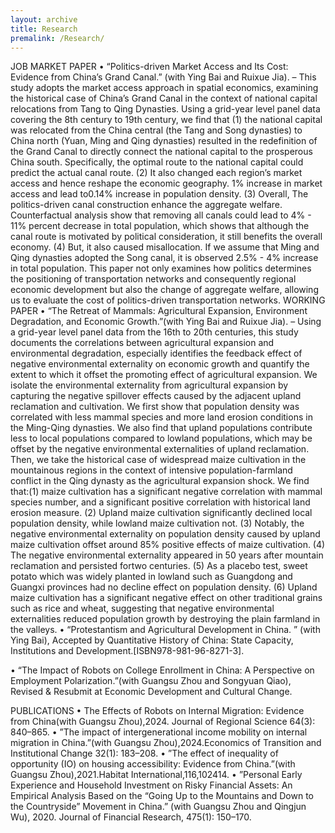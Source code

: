 ```yaml
---
layout: archive
title: Research
premalink: /Research/
---
```


JOB MARKET PAPER
• “Politics-driven Market Access and Its Cost: Evidence from China’s Grand Canal.” (with Ying Bai and Ruixue Jia).
– This study adopts the market access approach in spatial economics, examining the historical case of China’s Grand Canal in the context of national capital relocations from Tang to Qing Dynasties. Using a grid-year level panel data covering the 8th century to 19th century, we find that (1) the national capital was relocated from the China central (the Tang and Song dynasties) to China north (Yuan, Ming and Qing dynasties) resulted in the redefinition of the Grand Canal to directly connect the national capital to the prosperous China south. Specifically, the optimal route to the national capital could predict the actual canal route. (2) It also changed each region’s market access and hence reshape the economic geography. 1% increase in market access and lead to0.14% increase in population density. (3) Overall, The politics-driven canal construction enhance the aggregate welfare. Counterfactual analysis show that removing all canals could lead to 4% - 11% percent decrease in total population, which shows that although the canal route is motivated by political consideration, it still benefits the overall economy. (4) But, it also caused misallocation. If we assume that Ming and Qing dynasties adopted the Song canal, it is observed 2.5% - 4% increase in total population. This paper not only examines how politics determines the positioning of transportation networks and consequently regional economic development but also the change of aggregate welfare, allowing us to evaluate the cost of politics-driven transportation networks.
WORKING PAPER
• “The Retreat of Mammals: Agricultural Expansion, Environment Degradation, and Economic Growth.”(with Ying Bai and Ruixue Jia).
– Using a grid-year level panel data from the 16th to 20th centuries, this study documents the correlations between agricultural expansion and environmental degradation, especially identifies the feedback effect of negative environmental externality on economic growth and quantify the extent to which it offset the promoting effect of agricultural expansion. We isolate the environmental externality from agricultural expansion by capturing the negative spillover effects caused by the adjacent upland reclamation and cultivation. We first show that population density was correlated with less mammal species and more land erosion conditions in the Ming-Qing dynasties. We also find that upland populations contribute less to local populations compared to lowland populations, which may be offset by the negative environmental externalities of upland reclamation. Then, we take the historical case of widespread maize cultivation in the mountainous regions in the context of intensive population-farmland conflict in the Qing dynasty as the agricultural expansion shock. We find that:(1) maize cultivation has a significant negative correlation with mammal species number, and a significant positive correlation with historical land erosion measure. (2) Upland maize cultivation significantly declined local population density, while lowland maize cultivation not. (3) Notably, the negative environmental externality on population density caused by upland maize cultivation offset around 85% positive effects of maize cultivation. (4) The negative environmental externality appeared in 50 years after mountain reclamation and persisted fortwo centuries. (5) As a placebo test, sweet potato which was widely planted in lowland such as Guangdong and Guangxi provinces had no decline effect on population density. (6) Upland maize cultivation has a significant negative effect on other traditional grains such as rice and wheat, suggesting that negative environmental externalities reduced population growth by destroying the plain farmland in the valleys.
• “Protestantism and Agricultural Development in China. ” (with Ying Bai), Accepted by Quantitative History of China: State Capacity, Institutions and Development.[ISBN978-981-96-8271-3].

• “The Impact of Robots on College Enrollment in China: A Perspective on Employment Polarization.”(with Guangsu Zhou and Songyuan Qiao), Revised & Resubmit at Economic Development and Cultural Change.

PUBLICATIONS
• The Effects of Robots on Internal Migration: Evidence from China(with Guangsu Zhou),2024. Journal of Regional Science 64(3): 840–865.
• ”The impact of intergenerational income mobility on internal migration in China.”(with Guangsu Zhou),2024.Economics of Transition and Institutional Change 32(1): 183–208.
• ”The effect of inequality of opportunity (IO) on housing accessibility: Evidence from China.”(with Guangsu Zhou),2021.Habitat International,116,102414.
• ”Personal Early Experience and Household Investment on Risky Financial Assets: An Empirical Analysis Based on the “Going Up to the Mountains and Down to the Countryside” Movement in China.” (with Guangsu Zhou and Qingjun Wu), 2020. Journal of Financial Research, 475(1): 150–170.


